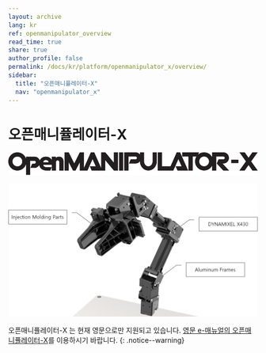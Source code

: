 ```yaml
---
layout: archive
lang: kr
ref: openmanipulator_overview
read_time: true
share: true
author_profile: false
permalink: /docs/kr/platform/openmanipulator_x/overview/
sidebar:
  title: "오픈매니퓰레이터-X"
  nav: "openmanipulator_x"
---
```


# 오픈매니퓰레이터-X

![](/assets/images/platform/openmanipulator_x/OpenManipulator.png)

![](/assets/images/platform/openmanipulator_x/OpenManipulator_Introduction.jpg)

오픈매니퓰레이터-X 는 현재 영문으로만 지원되고 있습니다. [영문 e-매뉴얼의 오픈매니퓰레이터-X](/docs/en/platform/openmanipulator_x/overview/)를 이용하시기 바랍니다.
{: .notice--warning}
